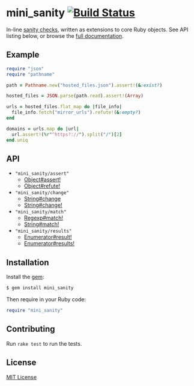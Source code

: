# mini_sanity [![Build Status](https://travis-ci.org/jonathanhefner/mini_sanity.svg?branch=master)](https://travis-ci.org/jonathanhefner/mini_sanity)

In-line [sanity checks], written as extensions to core Ruby objects.
See API listing below, or browse the [full documentation].

[sanity checks]: https://en.wikipedia.org/wiki/Sanity_check
[full documentation]: https://www.rubydoc.info/gems/mini_sanity/


## Example

```ruby
require "json"
require "pathname"

path = Pathname.new("hosted_files.json").assert!(&:exist?)

hosted_files = JSON.parse(path.read).assert!(Array)

urls = hosted_files.flat_map do |file_info|
  file_info.fetch("mirror_urls").refute!(&:empty?)
end

domains = urls.map do |url|
  url.assert!(%r"^https?://").split("/")[2]
end.uniq
```


## API

- `"mini_sanity/assert"`
  - [Object#assert!](https://www.rubydoc.info/gems/mini_sanity/Object:assert%21)
  - [Object#refute!](https://www.rubydoc.info/gems/mini_sanity/Object:refute%21)
- `"mini_sanity/change"`
  - [String#change](https://www.rubydoc.info/gems/mini_sanity/String:change)
  - [String#change!](https://www.rubydoc.info/gems/mini_sanity/String:change%21)
- `"mini_sanity/match"`
  - [Regexp#match!](https://www.rubydoc.info/gems/mini_sanity/Regexp:match%21)
  - [String#match!](https://www.rubydoc.info/gems/mini_sanity/String:match%21)
- `"mini_sanity/results"`
  - [Enumerator#result!](https://www.rubydoc.info/gems/mini_sanity/Enumerator:result%21)
  - [Enumerator#results!](https://www.rubydoc.info/gems/mini_sanity/Enumerator:results%21)


## Installation

Install the [gem](https://rubygems.org/gems/mini_sanity):

```bash
$ gem install mini_sanity
```

Then require in your Ruby code:

```ruby
require "mini_sanity"
```


## Contributing

Run `rake test` to run the tests.


## License

[MIT License](https://opensource.org/licenses/MIT)
